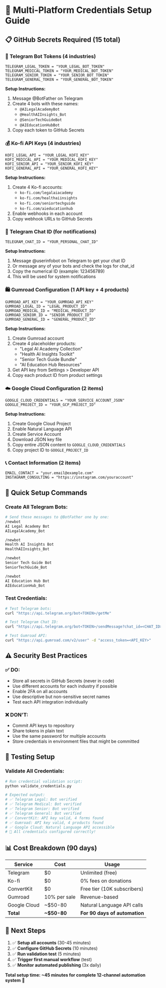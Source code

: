 # 🔐 Multi-Platform Credentials Setup Guide

## 📋 **GitHub Secrets Required (15 total)**

### 🤖 **Telegram Bot Tokens (4 industries)**
```
TELEGRAM_LEGAL_TOKEN = "YOUR_LEGAL_BOT_TOKEN"
TELEGRAM_MEDICAL_TOKEN = "YOUR_MEDICAL_BOT_TOKEN" 
TELEGRAM_SENIOR_TOKEN = "YOUR_SENIOR_BOT_TOKEN"
TELEGRAM_GENERAL_TOKEN = "YOUR_GENERAL_BOT_TOKEN"
```

**Setup Instructions:**
1. Message @BotFather on Telegram
2. Create 4 bots with these names:
   - `@AILegalAcademyBot`
   - `@HealthAIInsights_Bot`
   - `@SeniorTechGuideBot`
   - `@AIEducationHubBot`
3. Copy each token to GitHub Secrets

### 💰 **Ko-fi API Keys (4 industries)**
```
KOFI_LEGAL_API = "YOUR_LEGAL_KOFI_KEY"
KOFI_MEDICAL_API = "YOUR_MEDICAL_KOFI_KEY"
KOFI_SENIOR_API = "YOUR_SENIOR_KOFI_KEY"
KOFI_GENERAL_API = "YOUR_GENERAL_KOFI_KEY"
```

**Setup Instructions:**
1. Create 4 Ko-fi accounts:
   - `ko-fi.com/legalaiacademy`
   - `ko-fi.com/healthaiinsights`
   - `ko-fi.com/seniortechguide`
   - `ko-fi.com/aieducationhub`
2. Enable webhooks in each account
3. Copy webhook URLs to GitHub Secrets

### 📱 **Telegram Chat ID (for notifications)**
```
TELEGRAM_CHAT_ID = "YOUR_PERSONAL_CHAT_ID"
```

**Setup Instructions:**
1. Message @userinfobot on Telegram to get your chat ID
2. Or message any of your bots and check the logs for chat_id
3. Copy the numerical ID (example: 123456789)
4. This will be used for system notifications

### 🛍️ **Gumroad Configuration (1 API key + 4 products)**
```
GUMROAD_API_KEY = "YOUR_GUMROAD_API_KEY"
GUMROAD_LEGAL_ID = "LEGAL_PRODUCT_ID"
GUMROAD_MEDICAL_ID = "MEDICAL_PRODUCT_ID"
GUMROAD_SENIOR_ID = "SENIOR_PRODUCT_ID"
GUMROAD_GENERAL_ID = "GENERAL_PRODUCT_ID"
```

**Setup Instructions:**
1. Create Gumroad account
2. Create 4 placeholder products:
   - "Legal AI Academy Collection"
   - "Health AI Insights Toolkit"
   - "Senior Tech Guide Bundle"
   - "AI Education Hub Resources"
3. Get API key from Settings > Developer API
4. Copy each product ID from product settings

### ☁️ **Google Cloud Configuration (2 items)**
```
GOOGLE_CLOUD_CREDENTIALS = "YOUR_SERVICE_ACCOUNT_JSON"
GOOGLE_PROJECT_ID = "YOUR_GCP_PROJECT_ID"
```

**Setup Instructions:**
1. Create Google Cloud Project
2. Enable Natural Language API
3. Create Service Account
4. Download JSON key file
5. Copy entire JSON content to `GOOGLE_CLOUD_CREDENTIALS`
6. Copy project ID to `GOOGLE_PROJECT_ID`

### 📞 **Contact Information (2 items)**
```
EMAIL_CONTACT = "your.email@example.com"
INSTAGRAM_CONSULTING = "https://instagram.com/youraccount"
```

## 🚀 **Quick Setup Commands**

### **Create All Telegram Bots:**
```bash
# Send these messages to @BotFather one by one:
/newbot
AI Legal Academy Bot
AILegalAcademy_Bot

/newbot  
Health AI Insights Bot
HealthAIInsights_Bot

/newbot
Senior Tech Guide Bot
SeniorTechGuide_Bot

/newbot
AI Education Hub Bot
AIEducationHub_Bot
```

### **Test Credentials:**
```bash
# Test Telegram bots:
curl "https://api.telegram.org/bot<TOKEN>/getMe"

# Test Telegram Chat ID:
curl "https://api.telegram.org/bot<TOKEN>/sendMessage?chat_id=<CHAT_ID>&text=Test"

# Test Gumroad API:
curl "https://api.gumroad.com/v2/user" -d "access_token=<API_KEY>"
```

## ⚠️ **Security Best Practices**

### **✅ DO:**
- Store all secrets in GitHub Secrets (never in code)
- Use different accounts for each industry if possible
- Enable 2FA on all accounts
- Use descriptive but non-sensitive secret names
- Test each API integration individually

### **❌ DON'T:**
- Commit API keys to repository
- Share tokens in plain text
- Use the same password for multiple accounts
- Store credentials in environment files that might be committed

## 🧪 **Testing Setup**

### **Validate All Credentials:**
```bash
# Run credential validation script:
python validate_credentials.py

# Expected output:
# ✅ Telegram Legal: Bot verified
# ✅ Telegram Medical: Bot verified  
# ✅ Telegram Senior: Bot verified
# ✅ Telegram General: Bot verified
# ✅ ConvertKit: API key valid, 4 forms found
# ✅ Gumroad: API key valid, 4 products found
# ✅ Google Cloud: Natural Language API accessible
# 🎉 All credentials configured correctly!
```

## 📊 **Cost Breakdown (90 days)**

| Service | Cost | Usage |
|---------|------|-------|
| Telegram | $0 | Unlimited (free) |
| Ko-fi | $0 | 0% fees on donations |
| ConvertKit | $0 | Free tier (10K subscribers) |
| Gumroad | 10% per sale | Revenue-based |
| Google Cloud | ~$50-80 | Natural Language API calls |
| **Total** | **~$50-80** | **For 90 days of automation** |

## 🎯 **Next Steps**

1. ✅ **Setup all accounts** (30-45 minutes)
2. ✅ **Configure GitHub Secrets** (10 minutes)
3. ✅ **Run validation test** (5 minutes)
4. ✅ **Trigger first manual workflow** (test)
5. ✅ **Monitor automated publishing** (3x daily)

**Total setup time: ~45 minutes for complete 12-channel automation system** 🚀